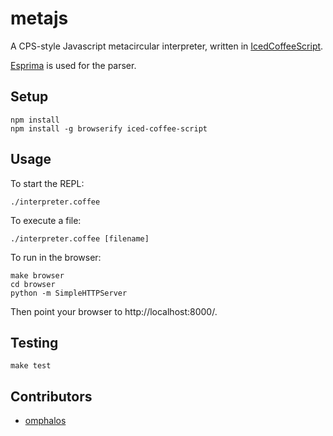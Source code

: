 metajs
======

A CPS-style Javascript metacircular interpreter, written in
[IcedCoffeeScript][2].

[Esprima][1] is used for the parser.

Setup
-----

    npm install
    npm install -g browserify iced-coffee-script

Usage
-----

To start the REPL:

    ./interpreter.coffee

To execute a file:

    ./interpreter.coffee [filename]

To run in the browser:

    make browser
    cd browser
    python -m SimpleHTTPServer

Then point your browser to http://localhost:8000/.

Testing
-------

    make test

Contributors
------------

* [omphalos](github.com/omphalos)

[1]: http://esprima.org/
[2]: http://maxtaco.github.com/coffee-script/
